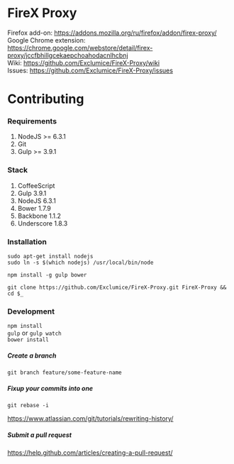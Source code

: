 # FireX Proxy

Firefox add-on: https://addons.mozilla.org/ru/firefox/addon/firex-proxy/  
Google Chrome extension: https://chrome.google.com/webstore/detail/firex-proxy/jccfbhillgcekaepchoahodacnlhcbnj  
Wiki: https://github.com/Exclumice/FireX-Proxy/wiki  
Issues: https://github.com/Exclumice/FireX-Proxy/issues

# Contributing

### Requirements

1. NodeJS >= 6.3.1
2. Git
3. Gulp >= 3.9.1

### Stack

1. CoffeeScript
2. Gulp 3.9.1
3. NodeJS 6.3.1
4. Bower 1.7.9
5. Backbone 1.1.2
6. Underscore 1.8.3

### Installation

`sudo apt-get install nodejs`  
`sudo ln -s $(which nodejs) /usr/local/bin/node`

`npm install -g gulp bower`

`git clone https://github.com/Exclumice/FireX-Proxy.git FireX-Proxy && cd $_`

### Development

`npm install`  
`gulp` or `gulp watch`  
`bower install`

##### Create a branch
`git branch feature/some-feature-name`
##### Fixup your commits into one
`git rebase -i`

https://www.atlassian.com/git/tutorials/rewriting-history/

##### Submit a pull request

https://help.github.com/articles/creating-a-pull-request/
